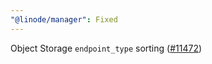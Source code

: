 ```yaml
---
"@linode/manager": Fixed
---
```


Object Storage `endpoint_type` sorting ([#11472](https://github.com/linode/manager/pull/11472))
